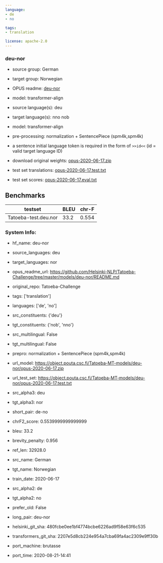 ```yaml
---
language: 
- de
- no

tags:
- translation

license: apache-2.0
---
```


### deu-nor

* source group: German 
* target group: Norwegian 
*  OPUS readme: [deu-nor](https://github.com/Helsinki-NLP/Tatoeba-Challenge/tree/master/models/deu-nor/README.md)

*  model: transformer-align
* source language(s): deu
* target language(s): nno nob
* model: transformer-align
* pre-processing: normalization + SentencePiece (spm4k,spm4k)
* a sentence initial language token is required in the form of `>>id<<` (id = valid target language ID)
* download original weights: [opus-2020-06-17.zip](https://object.pouta.csc.fi/Tatoeba-MT-models/deu-nor/opus-2020-06-17.zip)
* test set translations: [opus-2020-06-17.test.txt](https://object.pouta.csc.fi/Tatoeba-MT-models/deu-nor/opus-2020-06-17.test.txt)
* test set scores: [opus-2020-06-17.eval.txt](https://object.pouta.csc.fi/Tatoeba-MT-models/deu-nor/opus-2020-06-17.eval.txt)

## Benchmarks

| testset               | BLEU  | chr-F |
|-----------------------|-------|-------|
| Tatoeba-test.deu.nor 	| 33.2 	| 0.554 |


### System Info: 
- hf_name: deu-nor

- source_languages: deu

- target_languages: nor

- opus_readme_url: https://github.com/Helsinki-NLP/Tatoeba-Challenge/tree/master/models/deu-nor/README.md

- original_repo: Tatoeba-Challenge

- tags: ['translation']

- languages: ['de', 'no']

- src_constituents: {'deu'}

- tgt_constituents: {'nob', 'nno'}

- src_multilingual: False

- tgt_multilingual: False

- prepro:  normalization + SentencePiece (spm4k,spm4k)

- url_model: https://object.pouta.csc.fi/Tatoeba-MT-models/deu-nor/opus-2020-06-17.zip

- url_test_set: https://object.pouta.csc.fi/Tatoeba-MT-models/deu-nor/opus-2020-06-17.test.txt

- src_alpha3: deu

- tgt_alpha3: nor

- short_pair: de-no

- chrF2_score: 0.5539999999999999

- bleu: 33.2

- brevity_penalty: 0.956

- ref_len: 32928.0

- src_name: German

- tgt_name: Norwegian

- train_date: 2020-06-17

- src_alpha2: de

- tgt_alpha2: no

- prefer_old: False

- long_pair: deu-nor

- helsinki_git_sha: 480fcbe0ee1bf4774bcbe6226ad9f58e63f6c535

- transformers_git_sha: 2207e5d8cb224e954a7cba69fa4ac2309e9ff30b

- port_machine: brutasse

- port_time: 2020-08-21-14:41